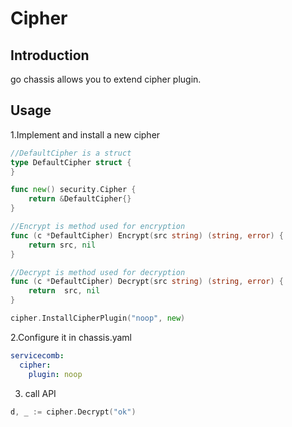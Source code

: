 # Cipher

## Introduction
go chassis allows you to extend cipher plugin.

## Usage

1.Implement and install a new cipher
```go
//DefaultCipher is a struct
type DefaultCipher struct {
}

func new() security.Cipher {
	return &DefaultCipher{}
}

//Encrypt is method used for encryption
func (c *DefaultCipher) Encrypt(src string) (string, error) {
	return src, nil
}

//Decrypt is method used for decryption
func (c *DefaultCipher) Decrypt(src string) (string, error) {
	return  src, nil
}
```
```go
cipher.InstallCipherPlugin("noop", new)
```

2.Configure it in chassis.yaml
```yaml
servicecomb:
  cipher:
    plugin: noop
```

3. call API
```go
d, _ := cipher.Decrypt("ok")
```